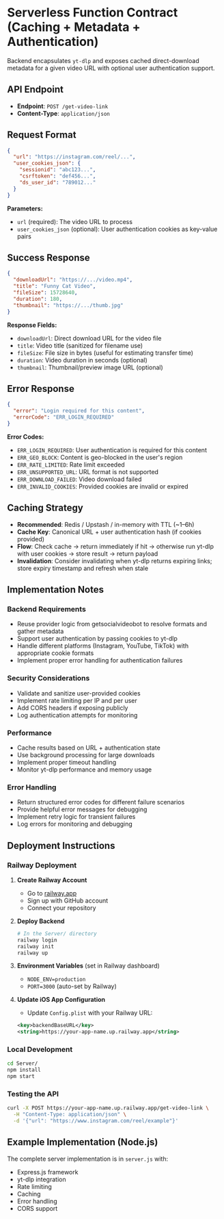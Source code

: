 # Serverless Function Contract (Caching + Metadata + Authentication)

Backend encapsulates `yt-dlp` and exposes cached direct-download metadata for a given video URL with optional user authentication support.

## API Endpoint

- **Endpoint**: `POST /get-video-link`
- **Content-Type**: `application/json`

## Request Format

```json
{
  "url": "https://instagram.com/reel/...",
  "user_cookies_json": {
    "sessionid": "abc123...",
    "csrftoken": "def456...",
    "ds_user_id": "789012..."
  }
}
```

**Parameters:**
- `url` (required): The video URL to process
- `user_cookies_json` (optional): User authentication cookies as key-value pairs

## Success Response

```json
{
  "downloadUrl": "https://.../video.mp4",
  "title": "Funny Cat Video",
  "fileSize": 15728640,
  "duration": 180,
  "thumbnail": "https://.../thumb.jpg"
}
```

**Response Fields:**
- `downloadUrl`: Direct download URL for the video file
- `title`: Video title (sanitized for filename use)
- `fileSize`: File size in bytes (useful for estimating transfer time)
- `duration`: Video duration in seconds (optional)
- `thumbnail`: Thumbnail/preview image URL (optional)

## Error Response

```json
{
  "error": "Login required for this content",
  "errorCode": "ERR_LOGIN_REQUIRED"
}
```

**Error Codes:**
- `ERR_LOGIN_REQUIRED`: User authentication is required for this content
- `ERR_GEO_BLOCK`: Content is geo-blocked in the user's region
- `ERR_RATE_LIMITED`: Rate limit exceeded
- `ERR_UNSUPPORTED_URL`: URL format is not supported
- `ERR_DOWNLOAD_FAILED`: Video download failed
- `ERR_INVALID_COOKIES`: Provided cookies are invalid or expired

## Caching Strategy

- **Recommended**: Redis / Upstash / in-memory with TTL (~1–6h)
- **Cache Key**: Canonical URL + user authentication hash (if cookies provided)
- **Flow**: Check cache → return immediately if hit → otherwise run yt-dlp with user cookies → store result → return payload
- **Invalidation**: Consider invalidating when yt-dlp returns expiring links; store expiry timestamp and refresh when stale

## Implementation Notes

### Backend Requirements
- Reuse provider logic from getsocialvideobot to resolve formats and gather metadata
- Support user authentication by passing cookies to yt-dlp
- Handle different platforms (Instagram, YouTube, TikTok) with appropriate cookie formats
- Implement proper error handling for authentication failures

### Security Considerations
- Validate and sanitize user-provided cookies
- Implement rate limiting per IP and per user
- Add CORS headers if exposing publicly
- Log authentication attempts for monitoring

### Performance
- Cache results based on URL + authentication state
- Use background processing for large downloads
- Implement proper timeout handling
- Monitor yt-dlp performance and memory usage

### Error Handling
- Return structured error codes for different failure scenarios
- Provide helpful error messages for debugging
- Implement retry logic for transient failures
- Log errors for monitoring and debugging

## Deployment Instructions

### Railway Deployment

1. **Create Railway Account**
   - Go to [railway.app](https://railway.app)
   - Sign up with GitHub account
   - Connect your repository

2. **Deploy Backend**
   ```bash
   # In the Server/ directory
   railway login
   railway init
   railway up
   ```

3. **Environment Variables** (set in Railway dashboard)
   - `NODE_ENV=production`
   - `PORT=3000` (auto-set by Railway)

4. **Update iOS App Configuration**
   - Update `Config.plist` with your Railway URL:
   ```xml
   <key>backendBaseURL</key>
   <string>https://your-app-name.up.railway.app</string>
   ```

### Local Development

```bash
cd Server/
npm install
npm start
```

### Testing the API

```bash
curl -X POST https://your-app-name.up.railway.app/get-video-link \
  -H "Content-Type: application/json" \
  -d '{"url": "https://www.instagram.com/reel/example"}'
```

## Example Implementation (Node.js)

The complete server implementation is in `server.js` with:
- Express.js framework
- yt-dlp integration
- Rate limiting
- Caching
- Error handling
- CORS support
